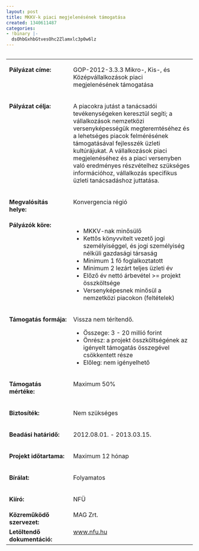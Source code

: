 ```yaml
---
layout: post
title: MKKV-k piaci megjelenésének támogatása
created: 1340611487
categories:
- !binary |-
  dsOhbGxhbGtvesOhc2Zlamxlc3p0w6lz
---
```

<table align="left" border="0" cellpadding="0" cellspacing="0"><tbody><tr><td valign="top" width="187"><p><strong>Pályázat címe:</strong></p></td><td valign="top" width="428"><p>GOP-2012-3.3.3 Mikro-, Kis-, és Középvállalkozások piaci megjelenésének támogatása</p></td></tr><tr><td valign="top" width="187"><p><strong>Pályázat célja:</strong></p></td><td valign="top" width="428"><p>A piacokra jutást a tanácsadói tevékenységeken keresztül segíti; a vállalkozások nemzetközi versenyképességük megteremtéséhez és a lehetséges piacok felmérésének támogatásával fejlesszék üzleti kultúrájukat. A vállalkozások piaci megjelenéséhez és a piaci versenyben való eredményes részvételhez szükséges információhoz, vállalkozás specifikus üzleti tanácsadáshoz juttatása.</p></td></tr><tr><td valign="top" width="187"><p><strong>Megvalósítás helye:&nbsp;</strong></p></td><td valign="top" width="428"><p>Konvergencia régió</p></td></tr><tr align="left" valign="top"><td valign="top" width="187"><strong>Pályázók köre:</strong></td><td valign="top" width="428"><ul><li>MKKV-nak minősülő</li><li>Kettős könyvvitelt vezető jogi személyiséggel, és jogi személyiség nélküli gazdasági társaság</li><li>Minimum 1 fő foglalkoztatott</li><li>Minimum 2 lezárt teljes üzleti év</li><li>Előző év nettó árbevétel &gt;= projekt összköltsége</li><li>Versenyképesnek minősül a nemzetközi piacokon (feltételek)</li></ul></td></tr><tr><td valign="top" width="187"><p><strong>Támogatás formája:</strong></p></td><td valign="top" width="428"><p>Vissza nem térítendő.</p><ul><li>Összege: 3 - 20 millió forint&nbsp;</li><li>Önrész: a projekt összköltségének az igényelt támogatás összegével csökkentett része</li><li>Előleg: nem igényelhető</li></ul></td></tr><tr><td valign="top" width="187"><p><strong>Támogatás mértéke:</strong></p></td><td valign="top" width="428"><p>Maximum 50%</p></td></tr><tr><td valign="top" width="187"><p><strong>Biztosíték:</strong></p></td><td valign="top" width="428"><p>Nem szükséges</p></td></tr><tr><td valign="top" width="187"><p><strong>Beadási határidő:</strong></p></td><td valign="top" width="428"><p>2012.08.01. - 2013.03.15.</p></td></tr><tr><td valign="top" width="187"><p><strong>Projekt időtartama:</strong></p></td><td valign="top" width="428"><p>Maximum 12 hónap</p></td></tr><tr><td valign="top" width="187"><p><strong>Bírálat:</strong></p></td><td valign="top" width="428"><p>Folyamatos</p></td></tr><tr><td valign="top" width="187"><p><strong>Kiíró:</strong></p></td><td valign="top" width="428"><p>NFÜ</p></td></tr><tr><td valign="top" width="187"><strong>Közreműködő szervezet:</strong></td><td valign="top" width="428">MAG Zrt.</td></tr><tr><td valign="top" width="187"><strong>Letöltendő dokumentáció:</strong></td><td valign="top" width="428"><a href="http://www.nfu.hu/">www.nfu.hu</a></td></tr></tbody></table>
